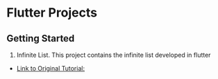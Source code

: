 # Flutter Projects

## Getting Started

1. Infinite List. This project contains the infinite list developed in flutter

- [Link to Original Tutorial:](https://www.androidauthority.com/flutter-ui-toolkit-895837/)
